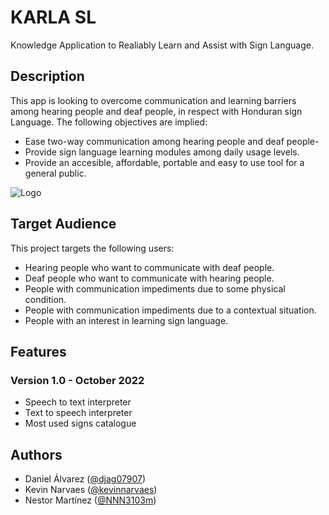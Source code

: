 
# KARLA SL

Knowledge Application to Realiably Learn and Assist with Sign Language.

## Description

This app is looking to overcome communication and learning barriers among hearing people and deaf people, in respect with Honduran sign Language. The following objectives are implied:

- Ease two-way communication among hearing people and deaf people-
- Provide sign language learning modules among daily usage levels.
- Provide an accesible, affordable, portable and easy to use tool for a general public.   

![Logo](https://trello.com/1/cards/6339b1eeb620972b79333f9d/attachments/63472072afba1a015e508af9/download/Karla_SL_Logo5.png)


## Target Audience
This project targets the following users:

- Hearing people who want to communicate with deaf people.
- Deaf people who want to communicate with hearing people.
- People with communication impediments due to some physical condition.
- People with communication impediments due to a contextual situation.
- People with an interest in learning sign language.


## Features
### Version 1.0 - October 2022
- Speech to text interpreter
- Text to speech interpreter
- Most used signs catalogue


## Authors

- Daniel Álvarez ([@djag07907](https://www.github.com/djag07907))
- Kevin Narvaes ([@kevinnarvaes](https://www.github.com/kevinnarvaes))
- Nestor Martínez ([@NNN3103m](https://www.github.com/NNN3103m))